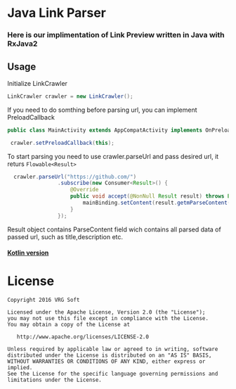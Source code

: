 # Java Link Parser
### Here is our implimentation of Link Preview written in Java with RxJava2
## Usage
Initialize LinkCrawler
```java
LinkCrawler crawler = new LinkCrawler();
```
If you need to do somthing before parsing url, you can implement PreloadCallback
```java
public class MainActivity extends AppCompatActivity implements OnPreloadCallback

 crawler.setPreloadCallback(this);
```
To start parsing you need to use crawler.parseUrl and pass desired url, it returs ```Flowable<Result>```
```java
  crawler.parseUrl("https://github.com/")
                .subscribe(new Consumer<Result>() {
                    @Override
                    public void accept(@NonNull Result result) throws Exception {
                        mainBinding.setContent(result.getmParseContent());
                    }
                });
 ```
 Result object contains ParseContent field wich contains all parsed data of passed url, such as title,description etc. 
 #### [Kotlin version](https://github.com/VRGsoftUA/Kotlin-Link-Parser)
License
=================================

    Copyright 2016 VRG Soft

    Licensed under the Apache License, Version 2.0 (the "License");
    you may not use this file except in compliance with the License.
    You may obtain a copy of the License at

       http://www.apache.org/licenses/LICENSE-2.0

    Unless required by applicable law or agreed to in writing, software
    distributed under the License is distributed on an "AS IS" BASIS,
    WITHOUT WARRANTIES OR CONDITIONS OF ANY KIND, either express or implied.
    See the License for the specific language governing permissions and
    limitations under the License.
